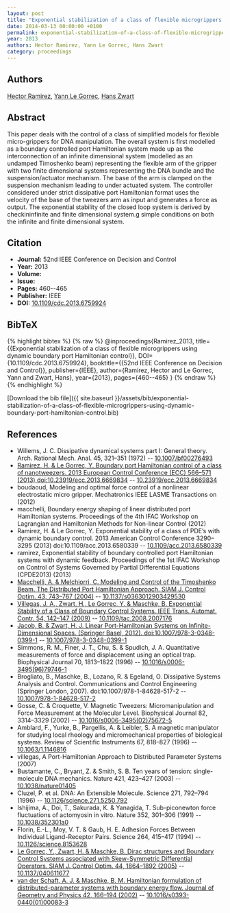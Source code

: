 ```yaml
---
layout: post
title: "Exponential stabilization of a class of flexible microgrippers using dynamic boundary port Hamiltonian control"
date: 2014-03-13 00:00:00 +0100
permalink: exponential-stabilization-of-a-class-of-flexible-microgrippers-using-dynamic-boundary-port-hamiltonian-control
year: 2013
authors: Hector Ramirez, Yann Le Gorrec, Hans Zwart
category: proceedings
---
```

 
## Authors
[Hector Ramirez](authors/hector-ramirez), [Yann Le Gorrec](authors/yann-le-gorrec), [Hans Zwart](authors/hans-zwart)
 
## Abstract
This paper deals with the control of a class of simplified models for flexible micro-grippers for DNA manipulation. The overall system is first modelled as a boundary controlled port Hamiltonian system made up as the interconnection of an infinite dimensional system (modelled as an undamped Timoshenko beam) representing the flexible arm of the gripper with two finite dimensional systems representing the DNA bundle and the suspension/actuator mechanism. The base of the arm is clamped on the suspension mechanism leading to under actuated system. The controller considered under strict dissipative port Hamiltonian format uses the velocity of the base of the tweezers arm as input and generates a force as output. The exponential stability of the closed loop system is derived by checkininfinite and finite dimensional system.g simple conditions on both the infinite and finite dimensional system.
 
## Citation
- **Journal:** 52nd IEEE Conference on Decision and Control
- **Year:** 2013
- **Volume:** 
- **Issue:** 
- **Pages:** 460--465
- **Publisher:** IEEE
- **DOI:** [10.1109/cdc.2013.6759924](https://doi.org/10.1109/cdc.2013.6759924)
 
## BibTeX
{% highlight bibtex %}
{% raw %}
@inproceedings{Ramirez_2013,
  title={{Exponential stabilization of a class of flexible microgrippers using dynamic boundary port Hamiltonian control}},
  DOI={10.1109/cdc.2013.6759924},
  booktitle={{52nd IEEE Conference on Decision and Control}},
  publisher={IEEE},
  author={Ramirez, Hector and Le Gorrec, Yann and Zwart, Hans},
  year={2013},
  pages={460--465}
}
{% endraw %}
{% endhighlight %}
 
[Download the bib file]({{ site.baseurl }}/assets/bib/exponential-stabilization-of-a-class-of-flexible-microgrippers-using-dynamic-boundary-port-hamiltonian-control.bib)
 
## References
- Willems, J. C. Dissipative dynamical systems part I: General theory. Arch. Rational Mech. Anal. 45, 321–351 (1972) -- [10.1007/bf00276493](https://doi.org/10.1007/bf00276493)
- [Ramirez, H. & Le Gorrec, Y. Boundary port Hamiltonian control of a class of nanotweezers. 2013 European Control Conference (ECC) 566–571 (2013) doi:10.23919/ecc.2013.6669834](boundary-port-hamiltonian-control-of-a-class-of-nanotweezers) -- [10.23919/ecc.2013.6669834](https://doi.org/10.23919/ecc.2013.6669834)
- boudaoud, Modeling and optimal force control of a nonlinear electrostatic micro gripper. Mechatronics IEEE LASME Transactions on (2012)
- macchelli, Boundary energy shaping of linear distributed port Hamiltonian systems. Proceedings of the 4th IFAC Workshop on Lagrangian and Hamiltonian Methods for Non-linear Control (2012)
- Ramirez, H. & Le Gorrec, Y. Exponential stability of a class of PDE’s with dynamic boundary control. 2013 American Control Conference 3290–3295 (2013) doi:10.1109/acc.2013.6580339 -- [10.1109/acc.2013.6580339](https://doi.org/10.1109/acc.2013.6580339)
- ramirez, Exponential stability of boundary controlled port Hamiltonian systems with dynamic feedback. Proceedings of the 1st IFAC Workshop on Control of Systems Governed by Partial Differential Equations (CPDE2013) (2013)
- [Macchelli, A. & Melchiorri, C. Modeling and Control of the Timoshenko Beam. The Distributed Port Hamiltonian Approach. SIAM J. Control Optim. 43, 743–767 (2004)](modeling-and-control-of-the-timoshenko-beam-the-distributed-port-hamiltonian-approach) -- [10.1137/s0363012903429530](https://doi.org/10.1137/s0363012903429530)
- [Villegas, J. A., Zwart, H., Le Gorrec, Y. & Maschke, B. Exponential Stability of a Class of Boundary Control Systems. IEEE Trans. Automat. Contr. 54, 142–147 (2009)](exponential-stability-of-a-class-of-boundary-control-systems) -- [10.1109/tac.2008.2007176](https://doi.org/10.1109/tac.2008.2007176)
- [Jacob, B. & Zwart, H. J. Linear Port-Hamiltonian Systems on Infinite-Dimensional Spaces. (Springer Basel, 2012). doi:10.1007/978-3-0348-0399-1](linear-port-hamiltonian-systems-on-infinite-dimensional-spaces) -- [10.1007/978-3-0348-0399-1](https://doi.org/10.1007/978-3-0348-0399-1)
- Simmons, R. M., Finer, J. T., Chu, S. & Spudich, J. A. Quantitative measurements of force and displacement using an optical trap. Biophysical Journal 70, 1813–1822 (1996) -- [10.1016/s0006-3495(96)79746-1](https://doi.org/10.1016/s0006-3495(96)79746-1)
- Brogliato, B., Maschke, B., Lozano, R. & Egeland, O. Dissipative Systems Analysis and Control. Communications and Control Engineering (Springer London, 2007). doi:10.1007/978-1-84628-517-2 -- [10.1007/978-1-84628-517-2](https://doi.org/10.1007/978-1-84628-517-2)
- Gosse, C. & Croquette, V. Magnetic Tweezers: Micromanipulation and Force Measurement at the Molecular Level. Biophysical Journal 82, 3314–3329 (2002) -- [10.1016/s0006-3495(02)75672-5](https://doi.org/10.1016/s0006-3495(02)75672-5)
- Amblard, F., Yurke, B., Pargellis, A. & Leibler, S. A magnetic manipulator for studying local rheology and micromechanical properties of biological systems. Review of Scientific Instruments 67, 818–827 (1996) -- [10.1063/1.1146816](https://doi.org/10.1063/1.1146816)
- villegas, A Port-Hamiltonian Approach to Distributed Parameter Systems (2007)
- Bustamante, C., Bryant, Z. & Smith, S. B. Ten years of tension: single-molecule DNA mechanics. Nature 421, 423–427 (2003) -- [10.1038/nature01405](https://doi.org/10.1038/nature01405)
- Cluzel, P. et al. DNA: An Extensible Molecule. Science 271, 792–794 (1996) -- [10.1126/science.271.5250.792](https://doi.org/10.1126/science.271.5250.792)
- Ishijima, A., Doi, T., Sakurada, K. & Yanagida, T. Sub-piconewton force fluctuations of actomyosin in vitro. Nature 352, 301–306 (1991) -- [10.1038/352301a0](https://doi.org/10.1038/352301a0)
- Florin, E.-L., Moy, V. T. & Gaub, H. E. Adhesion Forces Between Individual Ligand-Receptor Pairs. Science 264, 415–417 (1994) -- [10.1126/science.8153628](https://doi.org/10.1126/science.8153628)
- [Le Gorrec, Y., Zwart, H. & Maschke, B. Dirac structures and Boundary Control Systems associated with Skew-Symmetric Differential Operators. SIAM J. Control Optim. 44, 1864–1892 (2005)](dirac-structures-and-boundary-control-systems-associated-with-skew-symmetric-differential-operators) -- [10.1137/040611677](https://doi.org/10.1137/040611677)
- [van der Schaft, A. J. & Maschke, B. M. Hamiltonian formulation of distributed-parameter systems with boundary energy flow. Journal of Geometry and Physics 42, 166–194 (2002)](hamiltonian-formulation-of-distributed-parameter-systems-with-boundary-energy-flow) -- [10.1016/s0393-0440(01)00083-3](https://doi.org/10.1016/s0393-0440(01)00083-3)

